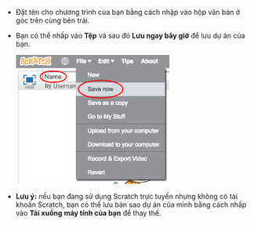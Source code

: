 + Đặt tên cho chương trình của bạn bằng cách nhập vào hộp văn bản ở góc trên cùng bên trái.

+ Bạn có thể nhấp vào **Tệp** và sau đó **Lưu ngay bây giờ** để lưu dự án của bạn.
    
    ![ảnh chụp màn hình](images/save.png)

+ **Lưu ý:** nếu bạn đang sử dụng Scratch trực tuyến nhưng không có tài khoản Scratch, bạn có thể lưu bản sao dự án của mình bằng cách nhấp vào **Tải xuống máy tính của bạn** để thay thế.